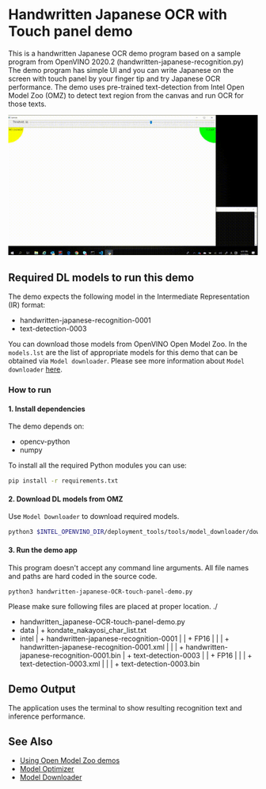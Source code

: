 # Handwritten Japanese OCR  with Touch panel demo
This is a handwritten Japanese OCR demo program based on a sample program from OpenVINO 2020.2 (handwritten-japanese-recognition.py)  
The demo program has simple UI and you can write Japanese on the screen with touch panel by your finger tip and try Japanese OCR performance.
The demo uses pre-trained text-detection from Intel Open Model Zoo (OMZ) to detect text region from the canvas and run OCR for those texts.

![OCR demo](./resources/ocr-demo.gif)  

## Required DL models to run this demo

The demo expects the following model in the Intermediate Representation (IR) format:

   * handwritten-japanese-recognition-0001
   * text-detection-0003

You can download those models from OpenVINO Open Model Zoo.
In the `models.lst` are the list of appropriate models for this demo
that can be obtained via `Model downloader`.
Please see more information about `Model downloader` [here](../../../tools/downloader/README.md).

### How to run

#### 1. Install dependencies  
The demo depends on:
- opencv-python
- numpy

To install all the required Python modules you can use:

``` sh
pip install -r requirements.txt
```

#### 2. Download DL models from OMZ
Use `Model Downloader` to download required models.
``` sh
python3 $INTEL_OPENVINO_DIR/deployment_tools/tools/model_downloader/downloader.py --list models.lst
```

#### 3. Run the demo app
This program doesn't accept any command line arguments. All file names and paths are hard coded in the source code.
``` sh
python3 handwritten-japanese-OCR-touch-panel-demo.py
```

Please make sure following files are placed at proper location.
./
+ handwritten_japanese-OCR-touch-panel-demo.py
+ data
| + kondate_nakayosi_char_list.txt
+ intel
| + handwritten-japanese-recognition-0001
| | + FP16
| | | + handwritten-japanese-recognition-0001.xml
| | | + handwritten-japanese-recognition-0001.bin
| + text-detection-0003
| | + FP16
| | | + text-detection-0003.xml
| | | + text-detection-0003.bin

## Demo Output
The application uses the terminal to show resulting recognition text and inference performance.


## See Also
* [Using Open Model Zoo demos](../../README.md)
* [Model Optimizer](https://docs.openvinotoolkit.org/latest/_docs_MO_DG_Deep_Learning_Model_Optimizer_DevGuide.html)
* [Model Downloader](../../../tools/downloader/README.md)
